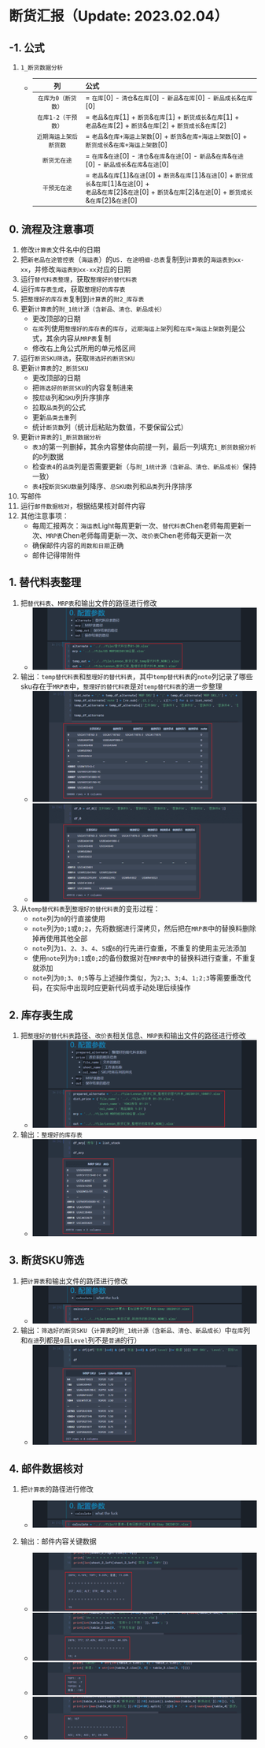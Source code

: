 # 断货汇报（Update: 2023.02.04）
## -1. 公式
1. `1_断货数据分析`
    - |列|公式|
      |:-:|:-|
      |`在库为0（断货数）`| = `在库`[0] - `清仓`&`在库`[0] - `新品`&`在库`[0] - `新品成长`&`在库`[0]|
      |`在库1-2（干预数）`| = `老品`&`在库`[1] + `断货`&`在库`[1] + `断货成长`&`在库`[1] +<br>`老品`&`在库`[2] + `断货`&`在库`[2] + `断货成长`&`在库`[2]|
      |`近期海运上架后断货数`| = `老品`&`在库+海运上架数`[0] + `断货`&`在库+海运上架数`[0] + `断货成长`&`在库+海运上架数`[0]|
      |`断货无在途`| = `在库`&`在途`[0] - `清仓`&`在库`&`在途`[0] - `新品`&`在库`&`在途`[0] - `新品成长`&`在库`&`在途`[0]|
      |`干预无在途`| = `老品`&`在库`[1]&`在途`[0] + `断货`&`在库`[1]&`在途`[0] + `断货成长`&`在库`[1]&`在途`[0] +<br>`老品`&`在库`[2]&`在途`[0] + `断货`&`在库`[2]&`在途`[0] + `断货成长`&`在库`[2]&`在途`[0]|

## 0. 流程及注意事项
1. 修改`计算表`文件名中的日期
2. 把`新老品在途管控表`（`海运表`）的`US. 在途明细-总表`复制到`计算表`的`海运表到xx-xx`，并修改`海运表到xx-xx`对应的日期
3. 运行`替代料表整理`，获取`整理好的替代料表`
4. 运行`库存表生成`，获取`整理好的库存表`
5. 把`整理好的库存表`复制到`计算表`的`附2_库存表`
6. 更新`计算表`的`附_1统计源（含新品、清仓、新品成长）`
    - 更改顶部的日期
    - `在库`列使用`整理好的库存表`的`库存`，`近期海运上架`列和`在库+海运上架数`列是公式，其余内容从`MRP表`复制
    - 修改右上角公式所用的单元格区间
7. 运行`断货SKU筛选`，获取`筛选好的断货SKU`
8. 更新`计算表`的`2_断货SKU`
    - 更改顶部的日期
    - 把`筛选好的断货SKU`的内容复制进来
    - 按`层级`列和`SKU`列升序排序
    - 拉取`品类`列的公式
    - 更新`品类去重`列
    - 统计`断货数`列（统计后粘贴为数值，不要保留公式）
9. 更新`计算表`的`1_断货数据分析`
    - `表3`的第一列删掉，其余内容整体向前提一列，最后一列填充`1_断货数据分析`的`D`列数据
    - 检查`表4`的`品类`列是否需要更新（与`附_1统计源（含新品、清仓、新品成长）`保持一致）
    - `表4`按`断货SKU数量`列降序、`总SKU数`列和`品类`列升序排序
10. 写邮件
11. 运行`邮件数据核对`，根据结果核对邮件内容
12. 其他注意事项：
    - 每周汇报两次：`海运表`Light每周更新一次、`替代料表`Chen老师每周更新一次、`MRP表`Chen老师每周更新一次、`改价表`Chen老师每天更新一次
    - 确保邮件内容的`周数和日期`正确
    - 邮件记得带附件

## 1. 替代料表整理
1. 把`替代料表`、`MRP表`和输出文件的路径进行修改
    - ![alt pic_1_1](./pic/pic_1_1.png)
2. 输出：`temp替代料表`和`整理好的替代料表`，其中`temp替代料表`的`note`列记录了哪些sku存在于`MRP表`中，`整理好的替代料表`是对`temp替代料表`的进一步整理
    - ![alt pic_1_2_1](./pic/pic_1_2_1.png)
    - ![alt pic_1_2_2](./pic/pic_1_2_2.png)
3. 从`temp替代料表`到`整理好的替代料表`的变形过程：
    - `note`列为`0`的行直接使用
    - `note`列为`0;1`或`0;2`，先将数据进行深拷贝，然后把在`MRP表`中的替换料删除掉再使用其他全部
    - `note`列为`1`、`2`、`3`、`4`、`5`或`6`的行先进行查重，不重复的使用主元法添加
    - 使用`note`列为`0;1`或`0;2`的备份数据对在`MRP表`中的替换料进行查重，不重复就添加
    - `note`列为`0;3`、`0;5`等与上述操作类似，为`2;3`、`3;4`、`1;2;3`等需要重改代码，在实际中出现时应更新代码或手动处理后续操作

## 2. 库存表生成
1. 把`整理好的替代料表`路径、`改价表`相关信息、`MRP表`和输出文件的路径进行修改
    - ![alt pic_2_1](./pic/pic_2_1.png)
2. 输出：`整理好的库存表`
    - ![alt pic_2_2](./pic/pic_2_2.png)

## 3. 断货SKU筛选
1. 把`计算表`和输出文件的路径进行修改
    - ![alt pic_3_1](./pic/pic_3_1.png)
2. 输出：`筛选好的断货SKU`（`计算表`的`附_1统计源（含新品、清仓、新品成长）`中`在库`列和`在途`列都是`0`且`Level`列不是`普通`的行）
    - ![alt pic_3_2](./pic/pic_3_2.png)

## 4. 邮件数据核对
1. 把`计算表`的路径进行修改
    - ![alt pic_4_1](./pic/pic_4_1.png)

2. 输出：邮件内容关键数据
    - ![alt pic_4_2_1](./pic/pic_4_2_1.png)
    - ![alt pic_4_2_2](./pic/pic_4_2_2.png)
    - ![alt pic_4_2_3](./pic/pic_4_2_3.png)
    - ![alt pic_4_2_4](./pic/pic_4_2_4.png)